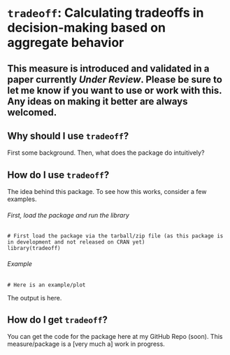 # `tradeoff`: Calculating tradeoffs in decision-making based on aggregate behavior

## This measure is introduced and validated in a paper currently _Under Review_. Please be sure to let me know if you want to use or work with this. Any ideas on making it better are always welcomed.

## Why should I use `tradeoff`?

First some background. Then, what does the package do intuitively?

## How do I use `tradeoff`?

The idea behind this package. To see how this works, consider a few examples.

###### First, load the package and run the library

```{r }
# First load the package via the tarball/zip file (as this package is in development and not released on CRAN yet)
library(tradeoff)
```

###### Example

```{r }
# Here is an example/plot
```

The output is here.

## How do I get `tradeoff`?

You can get the code for the package here at my GitHub Repo (soon). This measure/package is a \[very much a\] work in progress.

